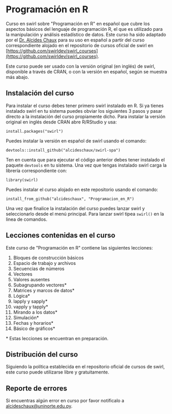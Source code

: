 # Programación en R
Curso en swirl sobre "Programación en R" en español que cubre los aspectos básicos del lenguaje de programación R, el que es utilizado para la manipulación y análisis estadístico de datos. Este curso ha sido adaptado por el [Dr. Alcides Chaux](https://github.com/alcideschaux) para su uso en español a partir del curso correspondiente alojado en el repositorio de cursos oficial de swirl en [https://github.com/swirldev/swirl_courses](https://github.com/swirldev/swirl_courses).

Este curso puede ser usado con la versión original (en inglés) de swirl, disponible a través de CRAN, o con la versión en español, según se muestra más abajo.

## Instalación del curso
Para instalar el curso debes tener primero swirl instalado en R. Si ya tienes instalado swirl en tu sistema puedes obviar los siguientes 3 pasos y pasar directo a la instalación del curso propiamente dicho. Para instalar la versión original en inglés desde CRAN abre R/RStudio y usa:

```
install.packages("swirl")
```

Puedes instalar la versión en español de swirl usando el comando:

```
devtools::install_github("alcideschaux/swirl-spa")
```

Ten en cuenta que para ejecutar el código anterior debes tener instalado el paquete `devtools` en tu sistema. Una vez que tengas instalado swirl carga la librería correspondiente con:

```
library(swirl)
```

Puedes instalar el curso alojado en este repositorio usando el comando:

```
install_from_github("alcideschaux", "Programacion_en_R")
```

Una vez que finalice la instalación del curso puedes lanzar swirl y seleccionarlo desde el menú principal. Para lanzar swirl tipea `swirl()` en la linea de comandos.

## Lecciones contenidas en el curso
Este curso de "Programación en R" contiene las siguientes lecciones:

1. Bloques de construcción básicos
2. Espacio de trabajo y archivos
3. Secuencias de números
4. Vectores
5. Valores ausentes
6. Subagrupando vectores*
7. Matrices y marcos de datos*
8. Lógica*
9. lapply y sapply*
10. vapply y tapply*
11. Mirando a los datos*
12. Simulación*
13. Fechas y horarios*
14. Básico de gráficos*

\* Estas lecciones se encuentran en preparación.

## Distribución del curso
Siguiendo la política establecida en el repositorio oficial de cursos de swirl, este curso puede utilizarse libre y gratuitamente.

## Reporte de errores
Si encuentras algún error en curso por favor notificalo a [alcideschaux@uninorte.edu.py](mailto:alcideschaux@uninorte.edu.py).